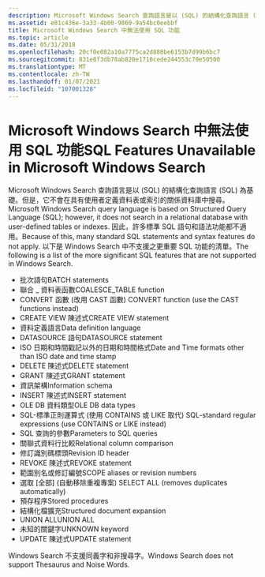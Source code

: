 ```yaml
---
description: Microsoft Windows Search 查詢語言是以 (SQL) 的結構化查詢語言 (SQL) 為基礎。但是，它不會在具有使用者定義資料表或索引的關係資料庫中搜尋。
ms.assetid: e81c436e-3a33-4b00-9860-9a54bc0eebbf
title: Microsoft Windows Search 中無法使用 SQL 功能
ms.topic: article
ms.date: 05/31/2018
ms.openlocfilehash: 20cf0e082a10a7775ca2d880be6153b7d99b6bc7
ms.sourcegitcommit: 831e8f3db78ab820e1710cede244553c70e50500
ms.translationtype: MT
ms.contentlocale: zh-TW
ms.lasthandoff: 01/07/2021
ms.locfileid: "107001328"
---
```

# <a name="sql-features-unavailable-in-microsoft-windows-search"></a><span data-ttu-id="b03e1-103">Microsoft Windows Search 中無法使用 SQL 功能</span><span class="sxs-lookup"><span data-stu-id="b03e1-103">SQL Features Unavailable in Microsoft Windows Search</span></span>

<span data-ttu-id="b03e1-104">Microsoft Windows Search 查詢語言是以 (SQL) 的結構化查詢語言 (SQL) 為基礎。但是，它不會在具有使用者定義資料表或索引的關係資料庫中搜尋。</span><span class="sxs-lookup"><span data-stu-id="b03e1-104">Microsoft Windows Search query language is based on Structured Query Language (SQL); however, it does not search in a relational database with user-defined tables or indexes.</span></span> <span data-ttu-id="b03e1-105">因此，許多標準 SQL 語句和語法功能都不適用。</span><span class="sxs-lookup"><span data-stu-id="b03e1-105">Because of this, many standard SQL statements and syntax features do not apply.</span></span> <span data-ttu-id="b03e1-106">以下是 Windows Search 中不支援之更重要 SQL 功能的清單。</span><span class="sxs-lookup"><span data-stu-id="b03e1-106">The following is a list of the more significant SQL features that are not supported in Windows Search.</span></span>


-   <span data-ttu-id="b03e1-107">批次語句</span><span class="sxs-lookup"><span data-stu-id="b03e1-107">BATCH statements</span></span>
-   <span data-ttu-id="b03e1-108">聯合 \_ 資料表函數</span><span class="sxs-lookup"><span data-stu-id="b03e1-108">COALESCE\_TABLE function</span></span>
-   <span data-ttu-id="b03e1-109">CONVERT 函數 (改用 CAST 函數) </span><span class="sxs-lookup"><span data-stu-id="b03e1-109">CONVERT function (use the CAST functions instead)</span></span>
-   <span data-ttu-id="b03e1-110">CREATE VIEW 陳述式</span><span class="sxs-lookup"><span data-stu-id="b03e1-110">CREATE VIEW statement</span></span>
-   <span data-ttu-id="b03e1-111">資料定義語言</span><span class="sxs-lookup"><span data-stu-id="b03e1-111">Data definition language</span></span>
-   <span data-ttu-id="b03e1-112">DATASOURCE 語句</span><span class="sxs-lookup"><span data-stu-id="b03e1-112">DATASOURCE statement</span></span>
-   <span data-ttu-id="b03e1-113">ISO 日期和時間戳記以外的日期和時間格式</span><span class="sxs-lookup"><span data-stu-id="b03e1-113">Date and Time formats other than ISO date and time stamp</span></span>
-   <span data-ttu-id="b03e1-114">DELETE 陳述式</span><span class="sxs-lookup"><span data-stu-id="b03e1-114">DELETE statement</span></span>
-   <span data-ttu-id="b03e1-115">GRANT 陳述式</span><span class="sxs-lookup"><span data-stu-id="b03e1-115">GRANT statement</span></span>
-   <span data-ttu-id="b03e1-116">資訊架構</span><span class="sxs-lookup"><span data-stu-id="b03e1-116">Information schema</span></span>
-   <span data-ttu-id="b03e1-117">INSERT 陳述式</span><span class="sxs-lookup"><span data-stu-id="b03e1-117">INSERT statement</span></span>
-   <span data-ttu-id="b03e1-118">OLE DB 資料類型</span><span class="sxs-lookup"><span data-stu-id="b03e1-118">OLE DB data types</span></span>
-   <span data-ttu-id="b03e1-119">SQL-標準正則運算式 (使用 CONTAINS 或 LIKE 取代) </span><span class="sxs-lookup"><span data-stu-id="b03e1-119">SQL-standard regular expressions (use CONTAINS or LIKE instead)</span></span>
-   <span data-ttu-id="b03e1-120">SQL 查詢的參數</span><span class="sxs-lookup"><span data-stu-id="b03e1-120">Parameters to SQL queries</span></span>
-   <span data-ttu-id="b03e1-121">關聯式資料行比較</span><span class="sxs-lookup"><span data-stu-id="b03e1-121">Relational column comparison</span></span>
-   <span data-ttu-id="b03e1-122">修訂識別碼標頭</span><span class="sxs-lookup"><span data-stu-id="b03e1-122">Revision ID header</span></span>
-   <span data-ttu-id="b03e1-123">REVOKE 陳述式</span><span class="sxs-lookup"><span data-stu-id="b03e1-123">REVOKE statement</span></span>
-   <span data-ttu-id="b03e1-124">範圍別名或修訂編號</span><span class="sxs-lookup"><span data-stu-id="b03e1-124">SCOPE aliases or revision numbers</span></span>
-   <span data-ttu-id="b03e1-125">選取 [全部] (自動移除重複專案) </span><span class="sxs-lookup"><span data-stu-id="b03e1-125">SELECT ALL (removes duplicates automatically)</span></span>
-   <span data-ttu-id="b03e1-126">預存程序</span><span class="sxs-lookup"><span data-stu-id="b03e1-126">Stored procedures</span></span>
-   <span data-ttu-id="b03e1-127">結構化檔擴充</span><span class="sxs-lookup"><span data-stu-id="b03e1-127">Structured document expansion</span></span>
-   <span data-ttu-id="b03e1-128">UNION ALL</span><span class="sxs-lookup"><span data-stu-id="b03e1-128">UNION ALL</span></span>
-   <span data-ttu-id="b03e1-129">未知的關鍵字</span><span class="sxs-lookup"><span data-stu-id="b03e1-129">UNKNOWN keyword</span></span>
-   <span data-ttu-id="b03e1-130">UPDATE 陳述式</span><span class="sxs-lookup"><span data-stu-id="b03e1-130">UPDATE statement</span></span>

<span data-ttu-id="b03e1-131">Windows Search 不支援同義字和非搜尋字。</span><span class="sxs-lookup"><span data-stu-id="b03e1-131">Windows Search does not support Thesaurus and Noise Words.</span></span>

 

 



